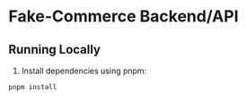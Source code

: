 # Fake-Commerce Backend/API

## Running Locally

1. Install dependencies using pnpm:

```sh
pnpm install
```
